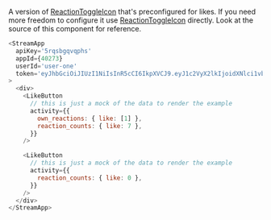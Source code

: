 A version of [ReactionToggleIcon](#reactiontoggleicon) that's preconfigured for
likes. If you need more freedom to configure it use
[ReactionToggleIcon](#reactiontoggleicon) directly. Look at the source of this
component for reference.

```js
<StreamApp
  apiKey='5rqsbgqvqphs'
  appId={40273}
  userId='user-one'
  token='eyJhbGciOiJIUzI1NiIsInR5cCI6IkpXVCJ9.eyJ1c2VyX2lkIjoidXNlci1vbmUifQ.4_Ad0u46UZW_-icaAJwowzcryxtVW3uZMzadX3pyeAg'
>
  <div>
    <LikeButton
      // this is just a mock of the data to render the example
      activity={{
        own_reactions: { like: [1] },
        reaction_counts: { like: 7 },
      }}
    />

    <LikeButton
      // this is just a mock of the data to render the example
      activity={{
        reaction_counts: { like: 0 },
      }}
    />
  </div>
</StreamApp>
```
